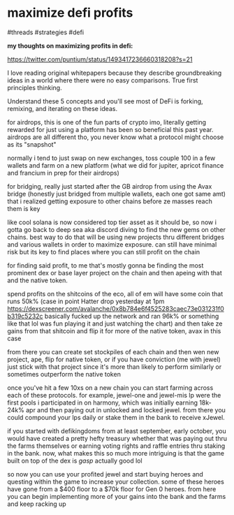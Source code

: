 # maximize defi profits
#threads #strategies #defi 

**my thoughts on maximizing profits in defi:**

https://twitter.com/puntium/status/1493417236660318208?s=21

I love reading original whitepapers because they describe groundbreaking ideas in a world where there were no easy comparisons. True first principles thinking.  

Understand these 5 concepts and you'll see most of DeFi is forking, remixing, and iterating on these ideas.



for airdrops, this is one of the fun parts of crypto imo, literally getting rewarded for just using a platform has been so beneficial this past year. airdrops are all different tho, you never know what a protocol might choose as its "snapshot"

normally i tend to just swap on new exchanges, toss couple 100 in a few wallets and farm on a new platform (what we did for jupiter, apricot finance and francium in prep for their airdrops) 

for bridging, really just started after the GB airdrop from using the Avax bridge (honestly just bridged from multiple wallets, each one got same amt) that i realized getting exposure to other chains before ze masses reach them is key

like cool solana is now considered top tier asset as it should be, so now i gotta go back to deep sea aka discord diving to find the new gems on other chains. best way to do that will be using new projects thru different bridges and various wallets in order to maximize exposure. can still have minimal risk but its key to find places where you can still profit on the chain

for finding said profit, to me that's mostly gonna be finding the most prominent dex or base layer project on the chain and then apeing with that and the native token. 

spend profits on the shitcoins of the eco, all of em will have some coin that runs 50k% (case in point Hatter drop yesterday at 1pm https://dexscreener.com/avalanche/0x8b784e6f4525283caec73e031231f0b319c5232c basically fucked up the network and ran 96k% or something like that lol was fun playing it and just watching the chart) and then take ze gains from that shitcoin and flip it for more of the native token, avax in this case

from there you can create set stockpiles of each chain and then wen new project, ape, flip for native token, or if you have conviction (me with jewel) just stick with that project since it's more than likely to perform similarly or sometimes outperform the native token

once you've hit a few 10xs on a new chain you can start farming across each of these protocols. for example, jewel-one and jewel-mis lp were the first pools i participated in on harmony, which was initially earning 18k-24k% apr and then paying out in unlocked and locked jewel. from there you could compound your lps daily or stake them in the bank to receive xJewel. 

if you started with defikingdoms from at least september, early october, you would have created a pretty hefty treasury whether that was paying out thru the farms themselves or earning voting rights and raffle entries  thru staking in the bank. now, what makes this so much more intriguing is that the game built on top of the dex is *gasp* actually good lol

so now you can use your profited jewel and start buying heroes and questing within the game to increase your collection. some of these heroes have gone from a $400 floor to a $70k floor for Gen 0 heroes. from here you can begin implementing more of your gains into the bank and the farms and keep racking up